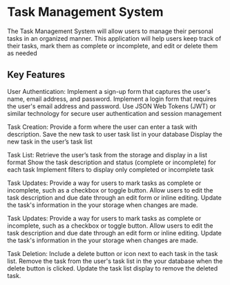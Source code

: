 # Task Management System

The Task Management System will allow users to manage their personal tasks in an organized manner. This application will help users keep track of their tasks, mark them as complete or incomplete, and edit or delete them as needed

## Key Features

User Authentication:
Implement a sign-up form that captures the user's name, email address, and password.
Implement a login form that requires the user's email address and password.
Use JSON Web Tokens (JWT) or similar technology for secure user authentication and session management

Task Creation:
Provide a form where the user can enter a task with description.
Save the new task to user task list in your database
Display the new task in the user’s task list

Task List:
Retrieve the user’s task from the storage and display in a list format
Show the task description and status (complete or incomplete) for each task
Implement filters to display only completed or incomplete task

Task Updates:
Provide a way for users to mark tasks as complete or incomplete, such as a checkbox or toggle button.
Allow users to edit the task description and due date through an edit form or inline editing.
Update the task's information in the your storage when changes are made.

Task Updates:
Provide a way for users to mark tasks as complete or incomplete, such as a checkbox or toggle button.
Allow users to edit the task description and due date through an edit form or inline editing.
Update the task's information in the your storage when changes are made.

Task Deletion:
Include a delete button or icon next to each task in the task list.
Remove the task from the user's task list in the your database when the delete button is clicked.
Update the task list display to remove the deleted task.
